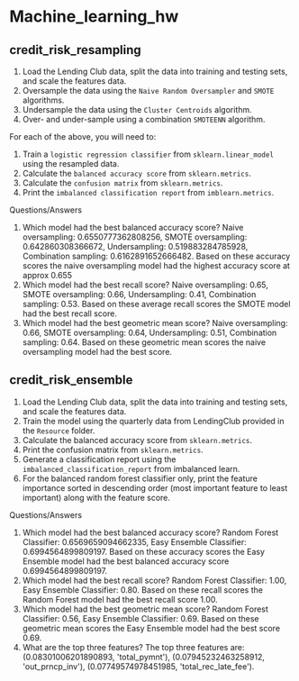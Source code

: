 # Machine_learning_hw
## credit_risk_resampling
1. Load the Lending Club data, split the data into training and testing sets, and scale the features data.
2. Oversample the data using the `Naive Random Oversampler` and `SMOTE` algorithms.
3. Undersample the data using the `Cluster Centroids` algorithm.
4. Over- and under-sample using a combination `SMOTEENN` algorithm.

For each of the above, you will need to:

1. Train a `logistic regression classifier` from `sklearn.linear_model` using the resampled data.
2. Calculate the `balanced accuracy score` from `sklearn.metrics`.
3. Calculate the `confusion matrix` from `sklearn.metrics`.
4. Print the `imbalanced classification report` from `imblearn.metrics`.

Questions/Answers
1. Which model had the best balanced accuracy score?
   Naive oversampling: 0.6550777362808256, SMOTE oversampling: 0.642860308366672, Undersampling: 0.519883284785928, Combination sampling: 0.6162891652666482. Based on these accuracy scores the naive oversampling model had the highest accuracy score at approx 0.655
2. Which model had the best recall score?
   Naive oversampling: 0.65, SMOTE oversampling:  0.66, Undersampling:  0.41, Combination sampling: 0.53. Based on these average recall scores the SMOTE model had the best recall score.
3. Which model had the best geometric mean score?
   Naive oversampling:  0.66, SMOTE oversampling:  0.64, Undersampling:  0.51, Combination sampling: 0.64. Based on these geometric mean scores the naive oversampling model had the best score.
## credit_risk_ensemble
1. Load the Lending Club data, split the data into training and testing sets, and scale the features data.
2. Train the model using the quarterly data from LendingClub provided in the `Resource` folder.
3. Calculate the balanced accuracy score from `sklearn.metrics`.
4. Print the confusion matrix from `sklearn.metrics`.
5. Generate a classification report using the `imbalanced_classification_report` from imbalanced learn.
6. For the balanced random forest classifier only, print the feature importance sorted in descending order (most important feature to least important) along with the feature score.

Questions/Answers

1. Which model had the best balanced accuracy score?
   Random Forest Classifier: 0.6569659094662335, Easy Ensemble Classifier: 0.6994564899809197. Based on these accuracy scores the Easy Ensemble model had the best balanced accuracy score 0.6994564899809197.
2. Which model had the best recall score?
   Random Forest Classifier:  1.00, Easy Ensemble Classifier: 0.80. Based on these recall scores the Random Forest model had the best recall score 1.00.
3. Which model had the best geometric mean score?
   Random Forest Classifier:  0.56, Easy Ensemble Classifier: 0.69. Based on these geometric mean scores the Easy Ensemble model had the best score 0.69.
4. What are the top three features?
   The top three features are: (0.08301006201890893, 'total_pymnt'), (0.07945232463258912, 'out_prncp_inv'), (0.07749574978451985, 'total_rec_late_fee').
